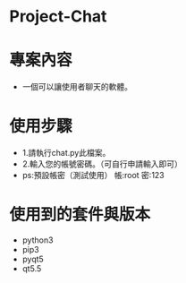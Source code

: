 # Project-Chat

# 專案內容
- 一個可以讓使用者聊天的軟體。


# 使用步驟
- 1.請執行chat.py此檔案。
- 2.輸入您的帳號密碼。（可自行申請輸入即可）
- ps:預設帳密（測試使用）   帳:root 密:123

# 使用到的套件與版本
- python3
- pip3
- pyqt5
- qt5.5
